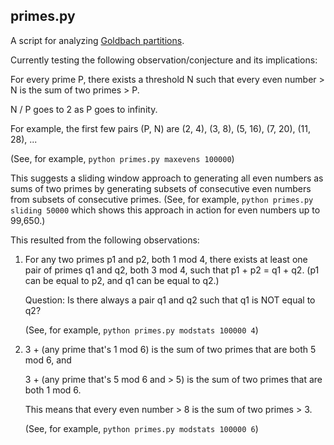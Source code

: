 ## primes.py

A script for analyzing [Goldbach partitions](https://en.wikipedia.org/wiki/Goldbach's_conjecture).

Currently testing the following observation/conjecture and its implications:

For every prime P, there exists a threshold N such that every even number > N is the sum of two primes > P.

N / P goes to 2 as P goes to infinity.

For example, the first few pairs (P, N) are (2, 4), (3, 8), (5, 16), (7, 20), (11, 28), ...

(See, for example, `python primes.py maxevens 100000`)

This suggests a sliding window approach to generating all even numbers as sums of two primes
by generating subsets of consecutive even numbers from subsets of consecutive primes.
(See, for example, `python primes.py sliding 50000` which shows this approach in action for
even numbers up to 99,650.)

This resulted from the following observations:

<ol>
<li>For any two primes p1 and p2, both 1 mod 4, there exists at least one pair of primes q1 and q2, both 3 mod 4,
such that p1 + p2 = q1 + q2. (p1 can be equal to p2, and q1 can be equal to q2.)

Question: Is there always a pair q1 and q2 such that q1 is NOT equal to q2?

(See, for example, `python primes.py modstats 100000 4`)

<li>3 + (any prime that's 1 mod 6) is the sum of two primes that are both 5 mod 6, and

3 + (any prime that's 5 mod 6 and > 5) is the sum of two primes that are both 1 mod 6.

This means that every even number > 8 is the sum of two primes > 3.

(See, for example, `python primes.py modstats 100000 6`)

</ol>
